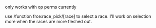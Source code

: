 only works with op perms currently

use /function frce:race_pick/[race] to select a race. I'll work on selection more when the races are more fleshed out.